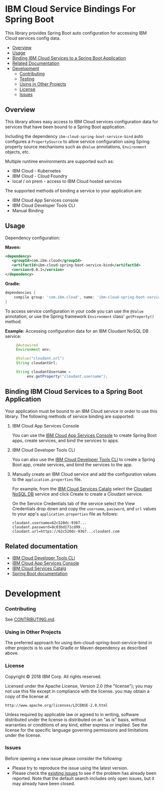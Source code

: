 # IBM Cloud Service Bindings For Spring Boot

This library provides Spring Boot auto configuration for accessing IBM Cloud services config data.

* [Overview](#overview)
* [Usage](#usage)
* [Binding IBM Cloud Services to a Spring Boot Application](#binding-ibm-cloud-services-to-a-spring-boot-application)
* [Related Documentation](#related-documentation)
* [Development](#development)  
  * [Contributing](#contributing)
  * [Testing](#testing)
  * [Using in Other Projects](#using-in-other-projects)
  * [License](#license)
  * [Issues](#issues)

## Overview

This library allows easy access to IBM Cloud services configuration data for services that have been bound to a Spring Boot application.

Including the dependency `ibm-cloud-spring-boot-service-bind` auto configures a <code>PropertySource</code> to allow service configuration using Spring property source mechanisms such as <code>@Value</code> annotations, <code>Environment</code> objects, etc.

Multiple runtime environments are supported such as:  

- IBM Cloud - Kubernetes
- IBM Cloud - Cloud Foundry
- local / on prem - access to IBM Cloud hosted services

The supported methods of binding a service to your application are:  
   
* IBM Cloud App Services console
* IBM Cloud Developer Tools CLI
* Manual Binding

## Usage

Dependency configuration:

**Maven:**

```xml
<dependency>
   <groupId>com.ibm.cloud</groupId>
   <artifactId>ibm-cloud-spring-boot-service-bind</artifactId>
   <version>0.0.1</version>
</dependency>
```

**Gradle:**

```groovy
dependencies {
    compile group: 'com.ibm.cloud', name: 'ibm-cloud-spring-boot-service-bind', version: '0.0.1'
}
```

To access service configuration in your code you can use the <code>@Value</code> annotation, or use the Spring framework `Environment` class' <code>getProperty()</code> method. 

**Example:** Accessing configuration data for an IBM Cloudant NoSQL DB service:

~~~ java
     @Autowired
     Environment env; 

     @Value("cloudant.url")
     String cloudantUrl;

     String cloudantUsername = 
          env.getProperty("cloudant.username");
~~~

## Binding IBM Cloud Services to a Spring Boot Application

Your application must be bound to an IBM Cloud service in order to use this library. The following methods of service binding are supported:

1. IBM Cloud App Services Console  

   You can use the [IBM Cloud App Services Console](https://console.bluemix.net/developer/appservice/dashboard) to create Spring Boot apps, create services, and bind the services to apps.
2. IBM Cloud Developer Tools CLI  

   You can also use the [IBM Cloud Developer Tools CLI](https://console.bluemix.net/docs/cloudnative/idt/index.html#developercli) to create a Spring Boot app, create services, and bind the services to the app.
3. Manually create an IBM Cloud service and add the configuration values to the `application.properties` file.  

   For example, from the [IBM Cloud Services Catalg](https://console.bluemix.net/catalog/) select the [Cloudant NoSQL DB](https://console.bluemix.net/catalog/services/cloudant-nosql-db) service and click Create to create a  Cloudant service.</p>  

   On the Service Credentials tab of the service select the View Credentials drop down and copy the `username`, `password`, and `url` values to your app's `application.properties` file as follows:  

   ~~~ properties
   cloudant.username=62c520dc-9367...  
   cloudant.password=8c03bd171cd99...
   cloudant.url=https://62c520dc-9367...cloudant.com
   ~~~  
 


## Related documentation
* [IBM Cloud Developer Tools CLI](https://console.bluemix.net/docs/cloudnative/idt/index.html#developercli)
* [IBM Cloud App Services Console](https://console.bluemix.net/developer/appservice/dashboard)
* [IBM Cloud Services Catalg](https://console.bluemix.net/catalog/)
* [Spring Boot documentation](https://projects.spring.io/spring-boot/)

# Development

### Contributing

See [CONTRIBUTING.md](CONTRIBUTING.md).

### Using in Other Projects

The preferred approach for using ibm-cloud-spring-boot-service-bind in other projects is to use the Gradle or Maven dependency as described above.

### License

Copyright © 2018 IBM Corp. All rights reserved.

Licensed under the Apache License, Version 2.0 (the "license"); you may not use this file except in compliance with the license.  you may obtain a copy of the license at

    http://www.apache.org/licenses/LICENSE-2.0.html

Unless required by applicable law or agreed to in writing, software distributed under the license is distributed on an "as is" basis, without warranties or conditions of any kind, either express or implied. See the license for the specific language governing permissions and limitations under the license.

### Issues

Before opening a new issue please consider the following:

* Please try to reproduce the issue using the latest version.
* Please check the [existing issues](https://github.com/ibm-developer/ibm-cloud-spring-bind/issues)
to see if the problem has already been reported. Note that the default search
includes only open issues, but it may already have been closed.